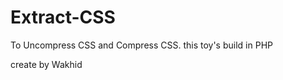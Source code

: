 Extract-CSS
===========

To Uncompress CSS and Compress CSS. this toy's build in PHP

create by Wakhid
